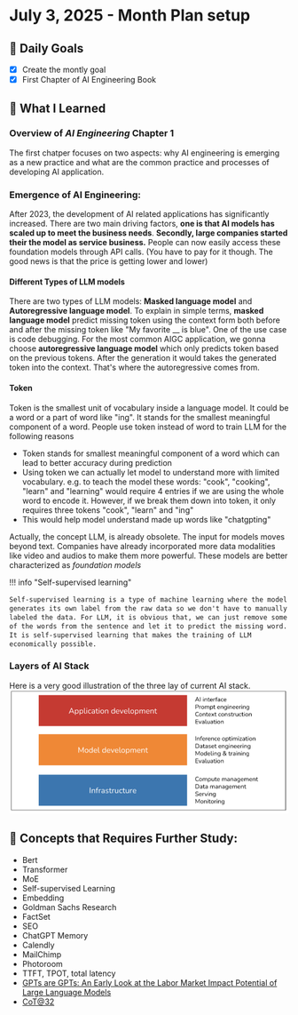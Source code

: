 # July 3, 2025 - Month Plan setup

## 🎯 Daily Goals

- [x] Create the montly goal
- [x] First Chapter of AI Engineering Book

## 📝 What I Learned

### Overview of *AI Engineering* Chapter 1

The first chatper focuses on two aspects: why AI engineering is emerging as a new practice and what are the common practice and processes of developing AI application.

### Emergence of AI Engineering:

After 2023, the development of AI related applications has significantly increased. There are two main driving factors, **one is that AI models has scaled up to meet the business needs**. **Secondly, large companies started their the model as service business.** People can now easily access these foundation models through API calls. (You have to pay for it though. The good news is that the price is getting lower and lower) 

#### Different Types of LLM models

There are two types of LLM models: **Masked language model** and **Autoregressive language model**. To explain in simple terms, **masked language model** predict missing token using the context form both before and after the missing token like "My favorite __ is blue". One of the use case is code debugging. For the most common AIGC application, we gonna choose **autoregressive language model** which only predicts token based on the previous tokens. After the generation it would takes the generated token into the context. That's where the autoregressive comes from.

#### Token
Token is the smallest unit of vocabulary inside a language model. It could be a word or a part of word like "ing". It stands for the smallest meaningful component of a word. People use token instead of word to train LLM for the following reasons

- Token stands for smallest meaningful component of a word which can lead to better accuracy during prediction
- Using token we can actually let model to understand more with limited vocabulary. e.g. to teach the model these words: "cook", "cooking", "learn" and "learning" would require 4 entries if we are using the whole word to encode it. However, if we break them down into token, it only requires three tokens "cook", "learn" and "ing"
- This would help model understand made up words like "chatgpting"

Actually, the concept LLM, is already obsolete. The input for models moves beyond text. Companies have already incorporated more data modalities like video and audios to make them more powerful. These models are better characterized as *foundation models*

!!! info "Self-supervised learning"

    Self-supervised learning is a type of machine learning where the model generates its own label from the raw data so we don't have to manually labeled the data. For LLM, it is obvious that, we can just remove some of the words from the sentence and let it to predict the missing word. It is self-supervised learning that makes the training of LLM economically possible.

### Layers of AI Stack

Here is a very good illustration of the three lay of current AI stack.
![fig 1: three layer of AI stack]({18246DCF-06AA-4EA8-9028-B2EDC50854F5}.png)



## 🚀 Concepts that Requires Further Study:

- Bert
- Transformer
- MoE
- Self-supervised Learning
- Embedding
- Goldman Sachs Research
- FactSet
- SEO
- ChatGPT Memory
- Calendly
- MailChimp
- Photoroom
- TTFT, TPOT, total latency
- [GPTs are GPTs: An Early Look at the Labor Market Impact Potential of Large Language Models](https://arxiv.org/abs/2303.10130)
- [CoT@32](https://storage.googleapis.com/deepmind-media/gemini/gemini_1_report.pdf)

